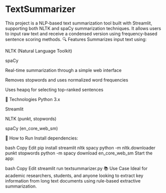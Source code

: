 # TextSummarizer
This project is a NLP-based text summarization tool built with Streamlit, supporting both NLTK and spaCy summarization techniques. It allows users to input raw text and receive a condensed version using frequency-based sentence scoring methods.
🔍 Features
Summarizes input text using:

NLTK (Natural Language Toolkit)

spaCy

Real-time summarization through a simple web interface

Removes stopwords and uses normalized word frequencies

Uses heapq for selecting top-ranked sentences

🧠 Technologies
Python 3.x

Streamlit

NLTK (punkt, stopwords)

spaCy (en_core_web_sm)

🚀 How to Run
Install dependencies:

bash
Copy
Edit
pip install streamlit nltk spacy
python -m nltk.downloader punkt stopwords
python -m spacy download en_core_web_sm
Start the app:

bash
Copy
Edit
streamlit run textsummarizer.py
📚 Use Case
Ideal for academic researchers, students, and anyone looking to extract key information from long text documents using rule-based extractive summarization.

